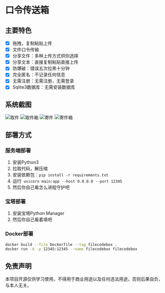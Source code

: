 # 口令传送箱

## 主要特色

- [x] 拖拽，复制粘贴上传
- [x] 文件口令传输
- [x] 分享文件：多种上传方式供你选择
- [x] 分享文本：直接复制粘贴直接上传
- [x] 防爆破：错误五次拉黑十分钟
- [x] 完全匿名：不记录任何信息
- [x] 无需注册：无需注册，无需登录
- [x] Sqlite3数据库：无需安装数据库

## 系统截图

![取件](https://raw.githubusercontent.com/vastsa/FileCodeBox/master/images/%E5%8F%96%E4%BB%B6.png)
![取件箱](https://raw.githubusercontent.com/vastsa/FileCodeBox/master/images/%E5%8F%96%E4%BB%B6%E7%AE%B1.png)
![寄件](https://raw.githubusercontent.com/vastsa/FileCodeBox/master/images/%E5%AF%84%E4%BB%B6.png)
![寄件箱](https://raw.githubusercontent.com/vastsa/FileCodeBox/master/images/%E5%AF%84%E4%BB%B6%E7%AE%B1.png)

## 部署方式

### 服务端部署

1. 安装Python3
2. 拉取代码，解压缩
3. 安装依赖包：`pip install -r requirements.txt`
4. 运行` uvicorn main:app --host 0.0.0.0 --port 12345`
5. 然后你自己看怎么进程守护吧

### 宝塔部署

1. 安装宝塔Python Manager
2. 然后你自己看着填吧

### Docker部署

```bash
docker build --file Dockerfile --tag filecodebox .
docker run -d -p 12345:12345 --name filecodebox filecodebox
```

## 免责声明

本项目开源仅供学习使用，不得用于商业用途以及任何违法用途，否则后果自负，与本人无关。


